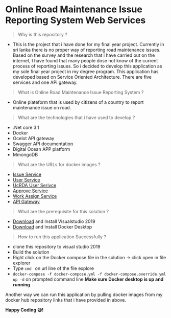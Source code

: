 # Online Road Maintenance Issue Reporting System Web Services


> Why is this repository ?
  - This is the project that i have done for my final year project. Currently in sri lanka there is no proper way of reporting road maintenance issues. Based on the survey and the research that i have carried out on the internet, I have found that many people dose not know of the current process of reporting issues. So i decided to develop this application as my sole final year project in my degree program. This application has developed based on Service Oriented Architecture. There are five services and one APi gateway.

> What is Online Road Maintenance Issue Reporting System ?
  - Online plateform that is used by citizens of a country to report maintenance issue on road.

> What are the technologies that i have used to develop ?

- .Net core 3.1
- Docker
- Ocelot API gateway
- Swagger API documentation
- Digital Ocean APP platform
- MmongoDB

> What are the URLs for docker images ?

  - [Issue Service](https://hub.docker.com/r/hivi99/issueapi)
  - [User Service](https://hub.docker.com/r/hivi99/userapi)
  - [UcRDA User Serivce](https://hub.docker.com/r/hivi99/ucrdausersapi)
  - [Approve Service](https://hub.docker.com/r/hivi99/approveapi)
  - [Work Assign Service](https://hub.docker.com/r/hivi99/workassignapi)
  - [API Gateway](https://hub.docker.com/r/hivi99/apigateway)

> What are the prerequisite for this solution ?

- [Download](https://visualstudio.microsoft.com/downloads/) and Install Visualstudio 2019
- [Download](https://docs.docker.com/docker-for-windows/install/) and Install Docker Desktop

> How to run this application Successfully ?
- clone this repository to visual studio 2019
- Build the solution
- Right click on the Docker compose file in the solution -> click open in file explorer
- Type ```cmd ``` on url line of the file explore
- ``` docker-compose -f docker-compose.yml -f docker-compose.override.yml up -d ``` on prompted command line **Make sure Docker desktop is up and running**

Another way we can run this application by pulling docker images from my docker hub repository links that i have provided in above.


**Happy Coding :smiley:!**
